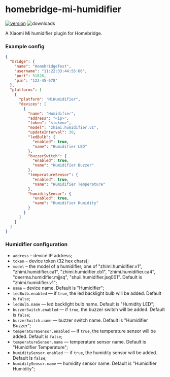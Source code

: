# homebridge-mi-humidifier

[![version](https://img.shields.io/npm/v/homebridge-mi-humidifier.svg)](https://www.npmjs.com/package/homebridge-mi-humidifier)
![downloads](https://img.shields.io/npm/dt/homebridge-mi-humidifier.svg)

A Xiaomi Mi humidifier plugin for Homebridge.

### Example config

```json
{
  "bridge": {
    "name": "HomebridgeTest",
    "username": "11:22:33:44:55:66",
    "port": 51826,
    "pin": "123-45-678"
  },
  "platforms": [
    {
      "platform": "MiHumidifier",
      "devices": [
        {
          "name": "Humidifier",
          "address": "<ip>",
          "token": "<token>",
          "model": "zhimi.humidifier.v1",
          "updateInterval": 30,
          "ledBulb": {
            "enabled": true,
            "name": "Humidifier LED"
          },
          "buzzerSwitch": {
            "enabled": true,
            "name": "Humidifier Buzzer"
          },
          "temperatureSensor": {
            "enabled": true,
            "name": "Humidifier Temperature"
          },
          "humiditySensor": {
            "enabled": true,
            "name": "Humidifier Humidity"
          }
        }
      ]
    }
  ]
}
```


### Humidifier configuration

- `address` – device IP address;
- `token` – device token (32 hex chars);
- `model` – the model of a humidifier, one of "zhimi.humidifier.v1", "zhimi.humidifier.ca1", "zhimi.humidifier.cb1", "zhimi.humidifier.ca4", "deerma.humidifier.mjjsq", "shuii.humidifier.jsq001". Default is "zhimi.humidifier.v1";
- `name` – device name. Default is "Humidifier";
- `ledBulb.enabled` — if `true`, the led backlight bulb will be added. Default is `false`;
- `ledBulb.name` — led backlight bulb name. Default is "Humidity LED";
- `buzzerSwitch.enabled` — if `true`, the buzzer switch will be added. Default is `false`;
- `buzzerSwitch.name` — buzzer switch name. Default is "Humidifier Buzzer";
- `temperatureSensor.enabled` — if `true`, the temperature sensor will be added. Default is `false`;
- `temperatureSensor.name` — temperature sensor name. Default is "Humidifier Temperature";
- `humiditySensor.enabled` — if `true`, the humidity sensor will be added. Default is `false`;
- `humiditySensor.name` — humidity sensor name. Default is "Humidifier Humidity";
